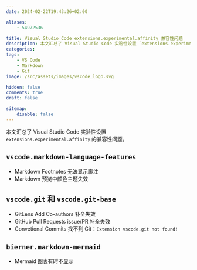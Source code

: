 ```yaml
---
date: 2024-02-22T19:43:26+02:00

aliases:
    - 54972536

title: Visual Studio Code extensions.experimental.affinity 兼容性问题
description: 本文汇总了 Visual Studio Code 实验性设置 `extensions.experimental.affinity` 的兼容性问题。
categories:
tags:
    - VS Code
    - Markdown
    - Git
image: /src/assets/images/vscode_logo.svg

hidden: false
comments: true
draft: false

sitemap:
    disable: false
---
```


本文汇总了 Visual Studio Code 实验性设置 `extensions.experimental.affinity` 的兼容性问题。

## `vscode.markdown-language-features`

- Markdown Footnotes 无法显示脚注
- Markdown 预览中颜色主题失效

## `vscode.git` 和 `vscode.git-base`

- GitLens Add Co-authors 补全失效
- GitHub Pull Requests issue/PR 补全失效
- Convetional Commits 找不到 Git：`Extension vscode.git not found!`

## `bierner.markdown-mermaid`

- Mermaid 图表有时不显示
